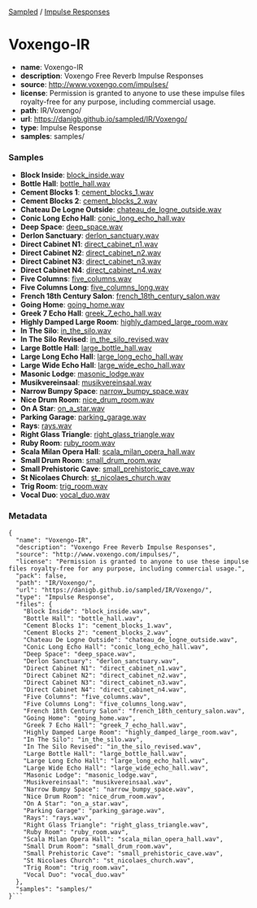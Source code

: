 [Sampled](https://danigb.github.io/sampled)
/
[Impulse Responses](https://danigb.github.io/sampled/IR)

# Voxengo-IR

- __name__: Voxengo-IR
- __description__: Voxengo Free Reverb Impulse Responses
- __source__: http://www.voxengo.com/impulses/
- __license__: Permission is granted to anyone to use these impulse files royalty-free for any purpose, including commercial usage.
- __path__: IR/Voxengo/
- __url__: https://danigb.github.io/sampled/IR/Voxengo/
- __type__: Impulse Response
- __samples__: samples/

### Samples

- __Block Inside__: [block_inside.wav](https://danigb.github.io/sampled/IR/Voxengo/samples/block_inside.wav)
- __Bottle Hall__: [bottle_hall.wav](https://danigb.github.io/sampled/IR/Voxengo/samples/bottle_hall.wav)
- __Cement Blocks 1__: [cement_blocks_1.wav](https://danigb.github.io/sampled/IR/Voxengo/samples/cement_blocks_1.wav)
- __Cement Blocks 2__: [cement_blocks_2.wav](https://danigb.github.io/sampled/IR/Voxengo/samples/cement_blocks_2.wav)
- __Chateau De Logne Outside__: [chateau_de_logne_outside.wav](https://danigb.github.io/sampled/IR/Voxengo/samples/chateau_de_logne_outside.wav)
- __Conic Long Echo Hall__: [conic_long_echo_hall.wav](https://danigb.github.io/sampled/IR/Voxengo/samples/conic_long_echo_hall.wav)
- __Deep Space__: [deep_space.wav](https://danigb.github.io/sampled/IR/Voxengo/samples/deep_space.wav)
- __Derlon Sanctuary__: [derlon_sanctuary.wav](https://danigb.github.io/sampled/IR/Voxengo/samples/derlon_sanctuary.wav)
- __Direct Cabinet N1__: [direct_cabinet_n1.wav](https://danigb.github.io/sampled/IR/Voxengo/samples/direct_cabinet_n1.wav)
- __Direct Cabinet N2__: [direct_cabinet_n2.wav](https://danigb.github.io/sampled/IR/Voxengo/samples/direct_cabinet_n2.wav)
- __Direct Cabinet N3__: [direct_cabinet_n3.wav](https://danigb.github.io/sampled/IR/Voxengo/samples/direct_cabinet_n3.wav)
- __Direct Cabinet N4__: [direct_cabinet_n4.wav](https://danigb.github.io/sampled/IR/Voxengo/samples/direct_cabinet_n4.wav)
- __Five Columns__: [five_columns.wav](https://danigb.github.io/sampled/IR/Voxengo/samples/five_columns.wav)
- __Five Columns Long__: [five_columns_long.wav](https://danigb.github.io/sampled/IR/Voxengo/samples/five_columns_long.wav)
- __French 18th Century Salon__: [french_18th_century_salon.wav](https://danigb.github.io/sampled/IR/Voxengo/samples/french_18th_century_salon.wav)
- __Going Home__: [going_home.wav](https://danigb.github.io/sampled/IR/Voxengo/samples/going_home.wav)
- __Greek 7 Echo Hall__: [greek_7_echo_hall.wav](https://danigb.github.io/sampled/IR/Voxengo/samples/greek_7_echo_hall.wav)
- __Highly Damped Large Room__: [highly_damped_large_room.wav](https://danigb.github.io/sampled/IR/Voxengo/samples/highly_damped_large_room.wav)
- __In The Silo__: [in_the_silo.wav](https://danigb.github.io/sampled/IR/Voxengo/samples/in_the_silo.wav)
- __In The Silo Revised__: [in_the_silo_revised.wav](https://danigb.github.io/sampled/IR/Voxengo/samples/in_the_silo_revised.wav)
- __Large Bottle Hall__: [large_bottle_hall.wav](https://danigb.github.io/sampled/IR/Voxengo/samples/large_bottle_hall.wav)
- __Large Long Echo Hall__: [large_long_echo_hall.wav](https://danigb.github.io/sampled/IR/Voxengo/samples/large_long_echo_hall.wav)
- __Large Wide Echo Hall__: [large_wide_echo_hall.wav](https://danigb.github.io/sampled/IR/Voxengo/samples/large_wide_echo_hall.wav)
- __Masonic Lodge__: [masonic_lodge.wav](https://danigb.github.io/sampled/IR/Voxengo/samples/masonic_lodge.wav)
- __Musikvereinsaal__: [musikvereinsaal.wav](https://danigb.github.io/sampled/IR/Voxengo/samples/musikvereinsaal.wav)
- __Narrow Bumpy Space__: [narrow_bumpy_space.wav](https://danigb.github.io/sampled/IR/Voxengo/samples/narrow_bumpy_space.wav)
- __Nice Drum Room__: [nice_drum_room.wav](https://danigb.github.io/sampled/IR/Voxengo/samples/nice_drum_room.wav)
- __On A Star__: [on_a_star.wav](https://danigb.github.io/sampled/IR/Voxengo/samples/on_a_star.wav)
- __Parking Garage__: [parking_garage.wav](https://danigb.github.io/sampled/IR/Voxengo/samples/parking_garage.wav)
- __Rays__: [rays.wav](https://danigb.github.io/sampled/IR/Voxengo/samples/rays.wav)
- __Right Glass Triangle__: [right_glass_triangle.wav](https://danigb.github.io/sampled/IR/Voxengo/samples/right_glass_triangle.wav)
- __Ruby Room__: [ruby_room.wav](https://danigb.github.io/sampled/IR/Voxengo/samples/ruby_room.wav)
- __Scala Milan Opera Hall__: [scala_milan_opera_hall.wav](https://danigb.github.io/sampled/IR/Voxengo/samples/scala_milan_opera_hall.wav)
- __Small Drum Room__: [small_drum_room.wav](https://danigb.github.io/sampled/IR/Voxengo/samples/small_drum_room.wav)
- __Small Prehistoric Cave__: [small_prehistoric_cave.wav](https://danigb.github.io/sampled/IR/Voxengo/samples/small_prehistoric_cave.wav)
- __St Nicolaes Church__: [st_nicolaes_church.wav](https://danigb.github.io/sampled/IR/Voxengo/samples/st_nicolaes_church.wav)
- __Trig Room__: [trig_room.wav](https://danigb.github.io/sampled/IR/Voxengo/samples/trig_room.wav)
- __Vocal Duo__: [vocal_duo.wav](https://danigb.github.io/sampled/IR/Voxengo/samples/vocal_duo.wav)
### Metadata

```
{
  "name": "Voxengo-IR",
  "description": "Voxengo Free Reverb Impulse Responses",
  "source": "http://www.voxengo.com/impulses/",
  "license": "Permission is granted to anyone to use these impulse files royalty-free for any purpose, including commercial usage.",
  "pack": false,
  "path": "IR/Voxengo/",
  "url": "https://danigb.github.io/sampled/IR/Voxengo/",
  "type": "Impulse Response",
  "files": {
    "Block Inside": "block_inside.wav",
    "Bottle Hall": "bottle_hall.wav",
    "Cement Blocks 1": "cement_blocks_1.wav",
    "Cement Blocks 2": "cement_blocks_2.wav",
    "Chateau De Logne Outside": "chateau_de_logne_outside.wav",
    "Conic Long Echo Hall": "conic_long_echo_hall.wav",
    "Deep Space": "deep_space.wav",
    "Derlon Sanctuary": "derlon_sanctuary.wav",
    "Direct Cabinet N1": "direct_cabinet_n1.wav",
    "Direct Cabinet N2": "direct_cabinet_n2.wav",
    "Direct Cabinet N3": "direct_cabinet_n3.wav",
    "Direct Cabinet N4": "direct_cabinet_n4.wav",
    "Five Columns": "five_columns.wav",
    "Five Columns Long": "five_columns_long.wav",
    "French 18th Century Salon": "french_18th_century_salon.wav",
    "Going Home": "going_home.wav",
    "Greek 7 Echo Hall": "greek_7_echo_hall.wav",
    "Highly Damped Large Room": "highly_damped_large_room.wav",
    "In The Silo": "in_the_silo.wav",
    "In The Silo Revised": "in_the_silo_revised.wav",
    "Large Bottle Hall": "large_bottle_hall.wav",
    "Large Long Echo Hall": "large_long_echo_hall.wav",
    "Large Wide Echo Hall": "large_wide_echo_hall.wav",
    "Masonic Lodge": "masonic_lodge.wav",
    "Musikvereinsaal": "musikvereinsaal.wav",
    "Narrow Bumpy Space": "narrow_bumpy_space.wav",
    "Nice Drum Room": "nice_drum_room.wav",
    "On A Star": "on_a_star.wav",
    "Parking Garage": "parking_garage.wav",
    "Rays": "rays.wav",
    "Right Glass Triangle": "right_glass_triangle.wav",
    "Ruby Room": "ruby_room.wav",
    "Scala Milan Opera Hall": "scala_milan_opera_hall.wav",
    "Small Drum Room": "small_drum_room.wav",
    "Small Prehistoric Cave": "small_prehistoric_cave.wav",
    "St Nicolaes Church": "st_nicolaes_church.wav",
    "Trig Room": "trig_room.wav",
    "Vocal Duo": "vocal_duo.wav"
  },
  "samples": "samples/"
}```
